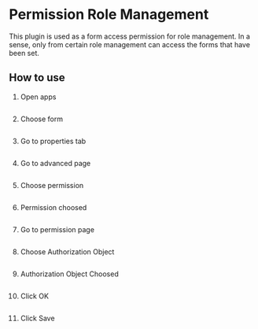 # Permission Role Management

This plugin is used as a form access permission for role management.
In a sense, only from certain role management can access the forms that have been set.

## How to use

1. Open apps

<img src="https://raw.githubusercontent.com/kinnara-digital-studio/kecak-workflow/master/docs/assets/.png" alt="" />


2. Choose form

<img src="https://raw.githubusercontent.com/kinnara-digital-studio/kecak-workflow/master/docs/assets/.png" alt="" />


3. Go to properties tab

<img src="https://raw.githubusercontent.com/kinnara-digital-studio/kecak-workflow/master/docs/assets/.png" alt="" />


4. Go to advanced page

<img src="https://raw.githubusercontent.com/kinnara-digital-studio/kecak-workflow/master/docs/assets/.png" alt="" />


5. Choose permission

<img src="https://raw.githubusercontent.com/kinnara-digital-studio/kecak-workflow/master/docs/assets/.png" alt="" />


6. Permission choosed

<img src="https://raw.githubusercontent.com/kinnara-digital-studio/kecak-workflow/master/docs/assets/.png" alt="" />


7. Go to permission page

<img src="https://raw.githubusercontent.com/kinnara-digital-studio/kecak-workflow/master/docs/assets/.png" alt="" />


8. Choose Authorization Object

<img src="https://raw.githubusercontent.com/kinnara-digital-studio/kecak-workflow/master/docs/assets/.png" alt="" />


9. Authorization Object Choosed

<img src="https://raw.githubusercontent.com/kinnara-digital-studio/kecak-workflow/master/docs/assets/.png" alt="" />


10. Click OK

<img src="https://raw.githubusercontent.com/kinnara-digital-studio/kecak-workflow/master/docs/assets/.png" alt="" />


11. Click Save

<img src="https://raw.githubusercontent.com/kinnara-digital-studio/kecak-workflow/master/docs/assets/.png" alt="" />
